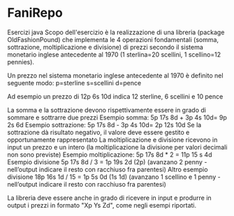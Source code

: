 # FaniRepo
Esercizi java
Scopo dell'esercizio è la realizzazione di una libreria (package OldFashionPound) che implementa le 4 operazioni fondamentali (somma, sottrazione, moltiplicazione e divisione) di prezzi secondo il sistema monetario inglese antecedente al 1970 (1 sterlina=20 scellini, 1 scellino=12 pennies).

Un prezzo nel sistema monetario inglese antecedente al 1970 è definito nel seguente modo:
p=sterline
s=scellini
d=pence

Ad esempio un prezzo di  12p 6s 10d indica 12 sterline, 6 scellini e 10 pence

La somma e la sottrazione devono rispettivamente essere in grado di sommare e sottrarre due prezzi
Esempio somma: 5p 17s 8d + 3p 4s 10d= 9p 2s 6d
Esempio sottrazione: 5p 17s 8d - 3p 4s 10d= 2p 12s 10d
Se la sottrazione dà risultato negativo, il valore deve essere gestito e opportunamente rappresentato 
La moltiplicazione e divisione ricevono in input un prezzo e un intero (la moltiplicazione  la divisione per valori decimali non sono previste)
Esempio moltiplicazione: 5p 17s 8d * 2 = 11p 15 s 4d
Esempio divisione 5p 17s 8d / 3 = 1p 19s 2d (2p) (avanzano 2 penny - nell’output indicare il resto con racchiuso fra parentesi)
Altro esempio divisione 18p 16s 1d / 15 = 1p 5s 0d   (1s 1d) (avanzano 1 scellino e 1 penny - nell’output indicare il resto con racchiuso fra parentesi)

La libreria deve essere anche in grado di ricevere in input e produrre in output i prezzi in formato "Xp Ys Zd", come negli esempi riportati. 

